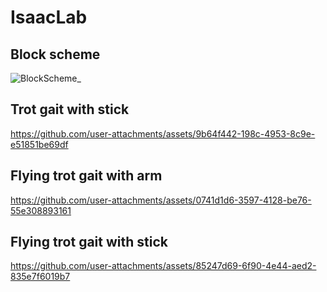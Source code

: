 # IsaacLab


## Block scheme

![BlockScheme_](https://github.com/user-attachments/assets/4fb94be8-2fb5-454d-958f-cf635bed3936)

## Trot gait with stick

https://github.com/user-attachments/assets/9b64f442-198c-4953-8c9e-e51851be69df

## Flying trot gait with arm

https://github.com/user-attachments/assets/0741d1d6-3597-4128-be76-55e308893161

## Flying trot gait with stick

https://github.com/user-attachments/assets/85247d69-6f90-4e44-aed2-835e7f6019b7
